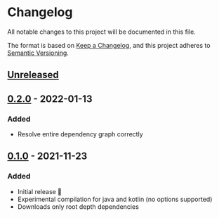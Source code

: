 # Changelog

All notable changes to this project will be documented in this file.

The format is based on [Keep a Changelog](https://keepachangelog.com/en/1.0.0/), and this project
adheres to [Semantic Versioning](https://semver.org/spec/v2.0.0.html).

## [Unreleased]

[Unreleased]: https://github.com/Gui-Yom/jcargo/compare/v0.2.0...HEAD

## [0.2.0] - 2022-01-13

### Added

- Resolve entire dependency graph correctly

[0.2.0]: https://github.com/Gui-Yom/jcargo/releases/tag/v0.2.0

## [0.1.0] - 2021-11-23

### Added

- Initial release 🎉
- Experimental compilation for java and kotlin (no options supported)
- Downloads only root depth dependencies

[0.1.0]: https://github.com/Gui-Yom/jcargo/releases/tag/v0.1.0